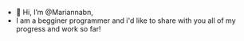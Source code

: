 - 👋 Hi, I’m @Mariannabn,
- I am a begginer programmer and i'd like to share with you all of my progress and work so far!
  

<!---
Mariannabn/Mariannabn is a ✨ special ✨ repository because its `README.md` (this file) appears on your GitHub profile.
You can click the Preview link to take a look at your changes.
--->
